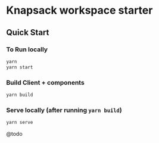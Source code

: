 # Knapsack workspace starter

## Quick Start

### To Run locally

```bash
yarn
yarn start
```

### Build Client + components

```bash
yarn build
```

### Serve locally (after running `yarn build`)

```bash
yarn serve
```

@todo
